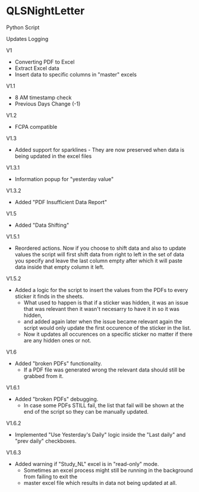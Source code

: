 # QLSNightLetter
Python Script
 
Updates Logging
 
V1
 
- Converting PDF to Excel
- Extract Excel data
- Insert data to specific columns in "master" excels
 
V1.1
 
- 8 AM timestamp check
- Previous Days Change (-1)
 
V1.2
 
- FCPA compatible
 
V1.3
 
- Added support for sparklines - They are now preserved when data is being updated in the excel files
 
V1.3.1
 
- Information popup for "yesterday value"
 
V1.3.2
 
- Added "PDF Insufficient Data Report"
 
V1.5
 
- Added "Data Shifting"
 
V1.5.1
 
- Reordered actions. Now if you choose to shift data and also to update values the script will first shift data from right to left
   in the set of data you specify and leave the last column empty after which it will paste data inside that empty column it left.
 
V1.5.2
 
- Added a logic for the script to insert the values from the PDFs to every sticker it finds in the sheets.
   + What used to happen is that if a sticker was hidden, it was an issue that was relevant then it wasn't necesarry to have it in so it was hidden,
   + and added again later when the issue became relevant again the script would only update the first occurence of the sticker in the list.
   + Now it updates all occurences on a specific sticker no matter if there are any hidden ones or not.
 
V1.6
 
- Added "broken PDFs" functionality.
   + If a PDF file was generated wrong the relevant data should still be grabbed from it.
 
V1.6.1
- Added "broken PDFs" debugging.
   + In case some PDFs STILL fail, the list that fail will be shown at the end of the script so they can be manually updated.

V1.6.2
- Implemented "Use Yesterday's Daily" logic inside the "Last daily" and "prev daily" checkboxes.

V1.6.3
- Added warning if "Study_NL" excel is in "read-only" mode.
   - Sometimes an excel process might still be running in the background from failing to exit the 
   - master excel file which results in data not being updated at all.